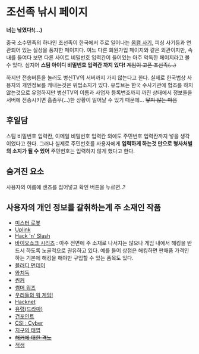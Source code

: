 ﻿# 조선족 낚시 페이지

**너는 낚였다!(...)**

중국 소수민족의 하나인 조선족이 한국에서 주로 일어나는 [몸캠 사기](https://namu.wiki/w/몸캠), 피싱 사기등과 연관되어 있는 실상을 풍자한 페이지다. 여느 다른 회원가입 페이지와 같은 외관이지만, 속내를 들여다 보면 다른 사이트 비밀번호 입력칸이 들어있는 아주 악독한 페이지라고 볼 수 있다. 심지어 **스팀 아이디 비밀번호 입력칸 까지 있다!** ~~게임이 고픈 조선족(...)~~ 

하지만 전송버튼을 눌러도 병신TV의 서버까지 가지 않는다고 한다. 실제로 한국법상 사용자의 개인정보를 캐내는것은 위법소지가 있다. 유튜브는 한국 수사기관에 협조를 하지않는것으로 유명하지만 병신TV의 이름과 사업자 등록번호까지 까진 상태에서 정보들을 서버에 전송시키면 흠좀무(...)한 상황이 일어날 수 있기 때문에... ~~닿지 않는 마음~~

## 후일담
스팀 비밀번호 입력칸, 이메일 비밀번호 입력칸 외에도 주민번호 입력칸까지 넣을 생각이었다고 한다. 그러나 실제로 주민번호를 사용자에게 **입력하게 하는것 만으로 형사처벌의 소지가 될 수 있어** 주민번호는 입력하지 않게 했다고 한다.

## 숨겨진 요소
사용자의 이름에 샌즈를 집어넣고 확인 버튼을 누르면..?

## 사용자의 개인 정보를 갈취하는게 주 소재인 작품
* [미스터 로봇](https://namu.wiki/w/미스터_로봇)
* [Uplink](https://namu.wiki/w/Uplink)
* [Hack 'n' Slash](https://namu.wiki/w/Hack_'n'_Slash)
* [바이오쇼크 시리즈](https://namu.wiki/w/바이오쇼크_시리즈) : 아주 전면에 주 소재로 나서지는 않으나 게임 내에서 해킹을 반드시 하도록 노골적으로 권유하고 있다. 예를 들어 상점은 해킹하면 판매품 가격인하는 기본에 해킹을 해야만 구입할 수 있는 품목도 있다.
* [블러디 먼데이](https://namu.wiki/w/블러디_먼데이)
* [와치독](https://namu.wiki/w/와치독)
* [씬커](https://namu.wiki/w/씬커)
* [썸머 워즈](https://namu.wiki/w/썸머_워즈)
* [우리들의 워 게임!](https://namu.wiki/w/우리들의_워_게임!)
* [Hacknet](https://namu.wiki/w/Hacknet)
* [유령(드라마)](https://namu.wiki/w/유령(드라마))
* [건포인트](https://namu.wiki/w/건포인트)
* [CSI : Cyber](https://namu.wiki/w/CSI_:_Cyber)
* [지구의 태엽](https://namu.wiki/w/지구의_태엽)
* ~~[해커에 대한 격노](https://namu.wiki/w/해커에_대한_격노)~~
* [적생](https://namu.wiki/w/적생)
